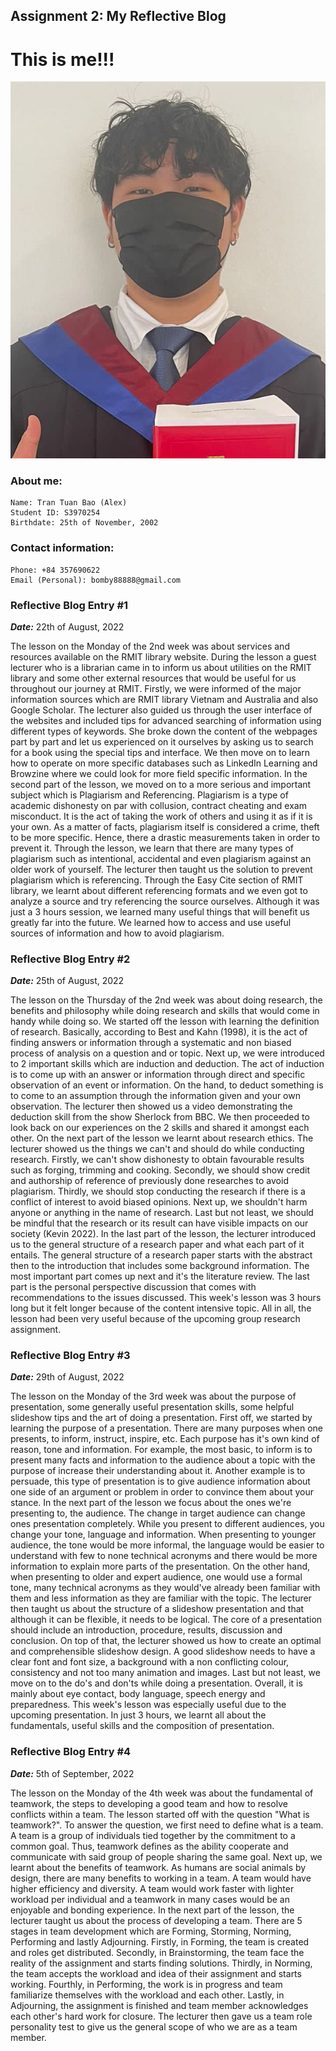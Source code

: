 ## Assignment 2: My Reflective Blog



# This is me!!!
![ALEX](/docs/assets/Alex.JPG)

### About me:
```
Name: Tran Tuan Bao (Alex)
Student ID: S3970254
Birthdate: 25th of November, 2002
```

### Contact information:

```
Phone: +84 357690622
Email (Personal): bomby88888@gmail.com
```

### Reflective Blog Entry #1
***Date:*** 22th of August, 2022

The lesson on the Monday of the 2nd week was about services and resources available on the RMIT library website. During the lesson a guest lecturer who is a librarian came in to inform us about utilities on the RMIT library and some other external resources that would be useful for us throughout our journey at RMIT. Firstly, we were informed of the major information sources which are RMIT library Vietnam and Australia and also Google Scholar. The lecturer also guided us through the user interface of the websites and included tips for advanced searching of information using different types of keywords. She broke down the content of the webpages part by part and let us experienced on it ourselves by asking us to search for a book using the special tips and interface. We then move on to learn how to operate on more specific databases such as LinkedIn Learning and Browzine where we could look for more field specific information. In the second part of the lesson, we moved on to a more serious and important subject which is Plagiarism and Referencing. Plagiarism is a type of academic dishonesty on par with collusion, contract cheating and exam misconduct. It is the act of taking the work of others and using it as if it is your own. As a matter of facts, plagiarism itself is considered a crime, theft to be more specific. Hence, there a drastic measurements taken in order to prevent it. Through the lesson, we learn that there are many types of plagiarism such as intentional, accidental and even plagiarism against an older work of yourself. The lecturer then taught us the solution to prevent plagiarism which is referencing.
Through the Easy Cite section of RMIT library, we learnt about different referencing formats and we even got to analyze a source and try referencing the source ourselves. Although it was just a 3 hours session, we learned many useful things that will benefit us greatly far into the future. We learned how to access and use useful sources of information and how to avoid plagiarism.

### Reflective Blog Entry #2
***Date:*** 25th of August, 2022

The lesson on the Thursday of the 2nd week was about doing research, the benefits and philosophy while doing research and skills that would come in handy while doing so. We started off the lesson with learning the definition of research. Basically, according to Best and Kahn (1998), it is the act of finding answers or information through a systematic and non biased process of analysis on a question and or topic. Next up, we were introduced to 2 important skills which are induction and deduction. The act of induction is to come up with an answer or information through direct and specific observation of an event or information. On the hand, to deduct something is to come to an assumption through the information given and your own observation. The lecturer then showed us a video demonstrating the deduction skill from the show Sherlock from BBC. We then proceeded to look back on our experiences on the 2 skills and shared it amongst each other. On the next part of the lesson we learnt about research ethics. The lecturer showed us the things we can't and should do while conducting research. Firstly, we can't show dishonesty to obtain favourable results such as forging, trimming and cooking. Secondly, we should show credit and authorship of reference of previously done researches to avoid plagiarism. Thirdly, we should stop conducting the research if there is a conflict of interest to avoid biased opinions. Next up, we shouldn't harm anyone or anything in the name of research. Last but not least, we should be mindful that the research or its result can have visible impacts on our society (Kevin 2022). In the last part of the lesson, the lecturer introduced us to the general structure of a research paper and what each part of it entails. The general structure of a research paper starts with the abstract then to the introduction that includes some background information. The most important part comes up next and it's the literature review. The last part is the personal perspective discussion that comes with recommendations to the issues discussed. This week's lesson was 3 hours long but it felt longer because of the content intensive topic. All in all, the lesson had been very useful because of the upcoming group research assignment. 

### Reflective Blog Entry #3
***Date:*** 29th of August, 2022

The lesson on the Monday of the 3rd week was about the purpose of presentation, some generally useful presentation skills, some helpful slideshow tips and the art of doing a presentation. First off, we started by learning the purpose of a presentation. There are many purposes when one presents, to inform, instruct, inspire, etc. Each purpose has it's own kind of reason, tone and information. For example, the most basic, to inform is to present many facts and information to the audience about a topic with the purpose of increase their understanding about it. Another example is to persuade, this type of presentation is to give audience information about one side of an argument or problem in order to convince them about your stance. In the next part of the lesson we focus about the ones we're presenting to, the audience. The change in target audience can change ones presentation completely. While you present to different audiences, you change your tone, language and information. When presenting to younger audience, the tone would be more informal, the language would be easier to understand with few to none technical acronyms and there would be more information to explain more parts of the presentation. On the other hand, when presenting to older and expert audience, one would use a formal tone, many technical acronyms as they would've already been familiar with them and less information as they are familiar with the topic. The lecturer then taught us about the structure of a slideshow presentation and that although it can be flexible, it needs to be logical. The core of a presentation should include an introduction, procedure, results, discussion and conclusion. On top of that, the lecturer showed us how to create an optimal and comprehensible slideshow design. A good slideshow needs to have a clear font and font size, a background with a non conflicting colour, consistency and not too many animation and images. Last but not least, we move on to the do's and don'ts while doing a presentation. Overall, it is mainly about eye contact, body language, speech energy and preparedness. This week's lesson was especially useful due to the upcoming presentation. In just 3 hours, we learnt all about the fundamentals, useful skills and the composition of presentation.

### Reflective Blog Entry #4
***Date:*** 5th of September, 2022

The lesson on the Monday of the 4th week was about the fundamental of teamwork, the steps to developing a good team and how to resolve conflicts within a team. The lesson started off with the question "What is teamwork?". To answer the question, we first need to define what is a team. A team is a group of individuals tied together by the commitment to a common goal. Thus, teamwork defines as the ability cooperate and communicate with said group of people sharing the same goal. Next up, we learnt about the benefits of teamwork. As humans are social animals by design, there are many benefits to working in a team. A team would have higher efficiency and diversity. A team would work faster with lighter workload per individual and a teamwork in many cases would be an enjoyable and bonding experience. In the next part of the lesson, the lecturer taught us about the process of developing a team. There are 5 stages in team development which are Forming, Storming, Norming, Performing and lastly Adjourning. Firstly, in Forming, the team is created and roles get distributed. Secondly, in Brainstorming, the team face the reality of the assignment and starts finding solutions. Thirdly, in Norming, the team accepts the workload and idea of their assignment and starts working. Fourthly, in Performing, the work is in progress and team familiarize themselves with the workload and each other. Lastly, in Adjourning, the assignment is finished and team member acknowledges each other's hard work for closure. The lecturer then gave us a team role personality test to give us the general scope of who we are as a team member.  


